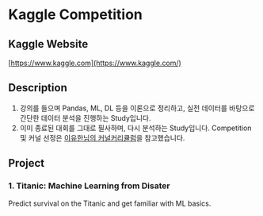 # Kaggle Competition

## Kaggle Website
[https://www.kaggle.com](https://www.kaggle.com/)

## Description
1. 강의를 들으며 Pandas, ML, DL 등을 이론으로 정리하고, 실전 데이터를 바탕으로 간단한 데이터 분석을 진행하는 Study입니다.
2. 이미 종료된 대회를 그대로 필사하며, 다시 분석하는 Study입니다. Competition 및 커널 선정은 [이유한님의 커널커리큘럼](https://aifrenz.github.io/present_file/커널커리큘럼.pdf)을 참고했습니다.

## Project
### 1. Titanic: Machine Learning from Disater
Predict survival on the Titanic and get familiar with ML basics.
